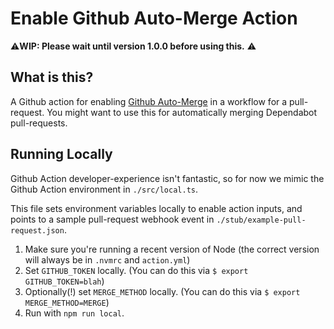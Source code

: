 # Enable Github Auto-Merge Action

⚠️**WIP: Please wait until version 1.0.0 before using this.** ⚠️

## What is this?

A Github action for enabling [Github Auto-Merge](https://docs.github.com/en/github/collaborating-with-issues-and-pull-requests/automatically-merging-a-pull-request) in a workflow for a pull-request.
You might want to use this for automatically merging Dependabot pull-requests.

## Running Locally
Github Action developer-experience isn't fantastic, so for now we mimic the Github Action environment in `./src/local.ts`.

This file sets environment variables locally to enable action inputs, and points to a sample pull-request webhook event in `./stub/example-pull-request.json`.

1. Make sure you're running a recent version of Node (the correct version will always be in `.nvmrc` and `action.yml`)
2. Set `GITHUB_TOKEN` locally.  (You can do this via `$ export GITHUB_TOKEN=blah`)
3. Optionally(!) set `MERGE_METHOD` locally.  (You can do this via `$ export MERGE_METHOD=MERGE`)
4. Run with `npm run local`.
